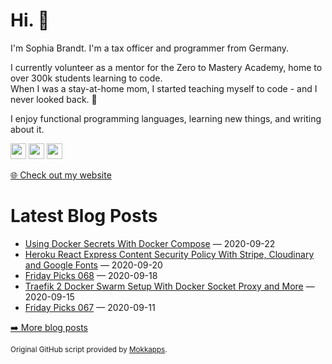 <h1>Hi. 👋</h1>
<p>I'm Sophia Brandt. I'm a tax officer and programmer from Germany.</p>
<p>I currently volunteer as a mentor for the Zero to Mastery Academy, home to over 300k students learning to code.<br>
When I was a stay-at-home mom, I started teaching myself to code - and I never looked back. 💜</p>
<p>I enjoy functional programming languages, learning new things, and writing about it.</p>
<p><a href="https://www.twitter.com/hisophiabrandt"><img src="https://img.shields.io/badge/twitter-%231DA1F2.svg?&style=for-the-badge&logo=twitter&logoColor=white" height=25></a> <a href="https://www.linkedin.com/in/sophiabrandt"><img src="https://img.shields.io/badge/linkedin-%230077B5.svg?&style=for-the-badge&logo=linkedin&logoColor=white" height=25></a> <a href="https://dev.to/sophiabrandt"><img src="https://img.shields.io/badge/DEV.TO-%230A0A0A.svg?&style=for-the-badge&logo=dev-dot-to&logoColor=white" height=25></a></p>
<p><a href="https://www.sophiabrandt.com">🌐 Check out my website</a></p>
<h1>Latest Blog Posts</h1>
  <ul>
    <li><a href=https://www.rockyourcode.com/using-docker-secrets-with-docker-compose/>Using Docker Secrets With Docker Compose</a> — 2020-09-22</li><li><a href=https://www.rockyourcode.com/heroku-react-express-content-security-policy-with-stripe-cloudinary-and-google-fonts/>Heroku React Express Content Security Policy With Stripe, Cloudinary and Google Fonts</a> — 2020-09-20</li><li><a href=https://www.rockyourcode.com/friday-picks-068/>Friday Picks 068</a> — 2020-09-18</li><li><a href=https://www.rockyourcode.com/traefik-2-docker-swarm-setup-with-docker-socket-proxy-and-more/>Traefik 2 Docker Swarm Setup With Docker Socket Proxy and More</a> — 2020-09-15</li><li><a href=https://www.rockyourcode.com/friday-picks-067/>Friday Picks 067</a> — 2020-09-11</li>
  </ul>
<p><a href="https://www.rockyourcode.com">➡️ More blog posts</a></p>
<p><small>Original GitHub script provided by <a href="https://github.com/Mokkapps">Mokkapps</a>.</small></p>
